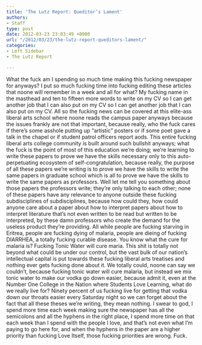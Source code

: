 ```yaml
---
title: 'The Lutz Report: Queditor’s Lament'
authors:
- Staff
type: post
date: 2012-03-23 23:03:49 +0000
url: "/2012/03/23/the-lutz-report-queditors-lament/"
categories:
- Left Sidebar
- The Lutz Report

---
```

What the fuck am I spending so much time making this fucking newspaper for anyways? I put so much fucking time into fucking editing these articles that noone will remember in a week and all for what? My fucking name in the masthead and ten to fifteen more words to write on my CV so I can get another job that I can also put on my CV so I can get another job that I can also put on my CV. All so the fucking news can be covered at this elite-ass liberal arts school where noone reads the campus paper anyways because the issues frankly are not that important, because really, who the fuck cares if there&#8217;s some asshole putting up “artistic” posters or if some poet gave a talk in the chapel or if student patrol officers report aods. This entire fucking liberal arts college community is built around such bullshit anyways; what the fuck is the point of most of this education we&#8217;re doing; we&#8217;re learning to write these papers to prove we have the skills necessary only to this auto-perpetuating ecosystem of self-congratulation, because really, the purpose of all these papers we&#8217;re writing is to prove we have the skills to write the same papers in graduate school which is all to prove we have the skills to write the same papers as professors. Well let me tell you something about those papers the professors write; they&#8217;re only talking to each other; none of these papers have any relevance to anyone outside these fucking subdisciplines of subdisciplines, because how could they, how could anyone care about a paper about how to interpret papers about how to interpret literature that&#8217;s not even written to be read but written to be interpreted, by these damn professors who create the demand for the useless product they&#8217;re providing. All while people are fucking starving in Eritrea, people are fucking dying of malaria, people are dieing of fucking DIARRHEA, a totally fucking curable disease. You know what the cure for malaria is? Fucking Tonic Water will cure maria. This shit is totally not beyond what could be under our control, but the vast bulk of our nation&#8217;s intellectual capital is put towards these fucking liberal arts treatises and nothing ever gets fucking done about it. We totally could, noone can say we couldn&#8217;t, because fucking tonic water will cure malaria, but instead we mix tonic water to make our vodka go down easier, because admit it, even at the Number One College in the Nation where Students Love Learning, what do we really live for? Ninety percent of us fucking live for getting that vodka down our throats easier every Saturday night so we can forget about the fact that all these theses we&#8217;re writing, they mean nothing. I swear to god, I spend more time each week making sure the newspaper has all the semicolons and all the hyphens in the right place, I spend more time on that each week than I spend with the people I love, and that&#8217;s not even what I&#8217;m paying to go here for, and when the hyphens in the paper are a higher priority than fucking Love Itself, those fucking priorities are wrong. Fuck.